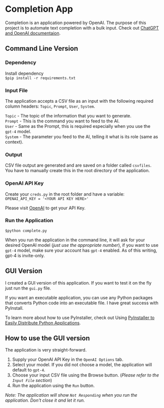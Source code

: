 # Completion App

Completion is an application powered by OpenAI. The purpose of this project is to automate text completion with a bulk input. Check out [ChatGPT and OpenAI documentaion](https://platform.openai.com/docs/introduction).

## Command Line Version

### Dependency
Install dependency  
`$pip install -r requirements.txt`

### Input File
The application accepts a CSV file as an input with the following required column headers: `Topic`, `Prompt`, `User`, `System`.

`Topic` - The topic of the information that you want to generate.  
`Prompt` - This is the command you want to feed to the AI.  
`User` - Same as the Prompt, this is required especially when you use the `gpt-4` model.  
`System` - The parameter you feed to the AI, telling it what is its role (same as context).

### Output
CSV file output are generated and are saved on a folder called `csvfiles`. You have to manually create this in the root directory of the application.

### OpenAI API Key

Create your `creds.py` in the root folder and have a variable:  
`OPENAI_API_KEY = '<YOUR API KEY HERE>'`  

Please visit [OpenAI](https://platform.openai.com/) to get your API Key.

### Run the Application
`$python complete.py`  

When you run the application in the command line, it will ask for your desired OpenAI model (_just use the appropriate number_), if you want to use `gpt-4` model, make sure your account has `gpt-4` enabled. As of this writing, gpt-4 is invite-only.

## GUI Version
I created a GUI version of this application. If you want to test it on the fly just run the `gui.py` file.  

If you want an executable application, you can use any Python packages that converts Python code into an executable file. I have great success with PyInstall.  

To learn more about how to use PyInstaller, check out Using [PyInstaller to Easily Distribute Python Applications](https://realpython.com/pyinstaller-python/).

## How to use the GUI version

The application is very straight-forward.  

1. Supply your OpenAI API Key in the `OpenAI Options` tab.
2. Select your model. If you did not choose a model, the application will default to `gpt-4`.
3. Choose your input CSV file using the Browse button. (_Please refer to the `Input File` section_)
4. Run the application using the `Run` button.

_Note: The application will show `Not Responding` when you run the application. Don't close it and let it run._